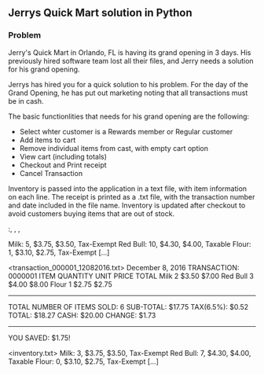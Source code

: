 ## Jerrys Quick Mart solution in Python

### Problem

Jerry's Quick Mart in Orlando, FL is having its grand opening in 3 days. His previously hired software team lost all their files, and Jerry needs a solution for his grand opening.

Jerrys has hired you for a quick solution to his problem. For the day of the Grand Opening, he has put out marketing noting that all transactions must be in cash.

The basic functionlities that needs for his grand opening are the following:
* Select whter customer is a Rewards member or Regular customer
* Add items to cart
* Remove individual items from cast, with empty cart option
* View cart (including totals)
* Checkout and Print receipt
* Cancel Transaction

Inventory is passed into the application in a text file, with item information on each line. The receipt is printed as a .txt file, with the transaction number and date included in the file name. Inventory is updated after checkout to avoid customers buying items that are out of stock.

**<SAMPLE INVENTORY INPUT FORMAT>**
<item>:<quantity>, <regular price>, <member price>, <tax status>

**<SAMPLE INVENTORY INPUT>**
Milk: 5, $3.75, $3.50, Tax-Exempt
Red Bull: 10, $4.30, $4.00, Taxable
Flour: 1, $3.10, $2.75, Tax-Exempt
[...]

**<SAMPLE OUTPUT>**
<transaction_000001_12082016.txt>
December 8, 2016
TRANSACTION: 0000001
ITEM            QUANTITY                UNIT PRICE      TOTAL
Milk                2                     $3.50         $7.00
Red Bull            3                     $4.00         $8.00
Flour               1                     $2.75         $2.75
***************************
TOTAL NUMBER OF ITEMS SOLD: 6
SUB-TOTAL: $17.75
TAX(6.5%): $0.52
TOTAL: $18.27
CASH: $20.00
CHANGE: $1.73
***************************
YOU SAVED: $1.75!

<inventory.txt>
Milk: 3, $3.75, $3.50, Tax-Exempt
Red Bull: 7, $4.30, $4.00, Taxable
Flour: 0, $3.10, $2.75, Tax-Exempt
[...]





